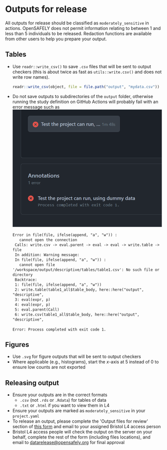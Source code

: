 # Outputs for release



All outputs for release should be classified as `moderately_sensitive` in actions. OpenSAFELY does not permit information relating to between 1 and less than 5 individuals to be released. Redaction functions are available from other users to help you prepare your output.

## Tables

  - Use `readr::write_csv()` to save `.csv` files that will be sent to output checkers (this is about twice as fast as `utils::write.csv()` and does not write row names).

    ``` r
    readr::write_csv(object, file = file.path("output", "mydata.csv"))
    ```  
  - Do not save outputs to subdirectories of the `output` folder, otherwise running the study definition on GitHub Actions will probably fail with an error message such as  
    ![](img/output-subdir-error.png)<!-- -->
    ```
    Error in file(file, ifelse(append, "a", "w")) : 
       cannot open the connection
     Calls: write.csv -> eval.parent -> eval -> eval -> write.table -> file
     In addition: Warning message:
     In file(file, ifelse(append, "a", "w")) :
       cannot open file '/workspace/output/descriptive/tables/table1.csv': No such file or directory
     Backtrace:
     1: file(file, ifelse(append, "a", "w"))
     2: write.table(table1_all$table_body, here::here("output", "descriptive", 
     3: eval(expr, p)
     4: eval(expr, p)
     5: eval.parent(Call)
     6: write.csv(table1_all$table_body, here::here("output", "descriptive",

    Error: Process completed with exit code 1.
    ```  
    
## Figures

- Use `.svg` for figure outputs that will be sent to output checkers
- Where applicable (e.g., histograms), start the *x*-axis at 5 instead of 0 to ensure low counts are not exported

## Releasing output

- Ensure your outputs are in the correct formats 
  - `.csv` (not `.rds` or `.Rdata`) for tables of data
  - `.txt` or `.html` if you want to view them in L4
- Ensure your outputs are marked as `moderately_sensitive` in your `project.yaml`
- To release an output, please complete the 'Output files for review' section of [this form](https://docs.opensafely.org/documents/OpenSAFELY_Output_Review_Form_15_11_21.docx) and email to your assigned Bristol L4 access person
- Bristol L4 access people will check the output on the server on your behalf, complete the rest of the form (including files locations), and email to datarelease@opensafely.org for final approval

<!--
## Jupyter and Rmd notebooks

- If you use a Jupyter notebook create a folder called `notebooks` at the top level of your repo
  - Only use Python code chunks within the notebook
  - The action to compile the notebook will be of the form

    ``` yaml
      generate_notebook:
        run: jupyter:latest jupyter nbconvert /workspace/analysis/report.ipynb --execute --to html --template basic --output-dir=/workspace/output --ExecutePreprocessor.timeout=86400 --no-input
        needs:
        outputs:
          moderately_sensitive:
            notebook: output/report.html
    ```

- If you use an R Markdown notebook within your repo create a folder called `rmarkdown` at the top level of the repo
  - In the YAML header of the .Rmd file define the output type as `output: html_document`
  - Write a separate .R script that runs a single command 
  
    ``` r
    rmarkdown::render('myrmdfile.Rmd', encoding = 'UTF-8') 
    ```  
  - And write an `r` action to run the script which will produce the .html output file
-->
